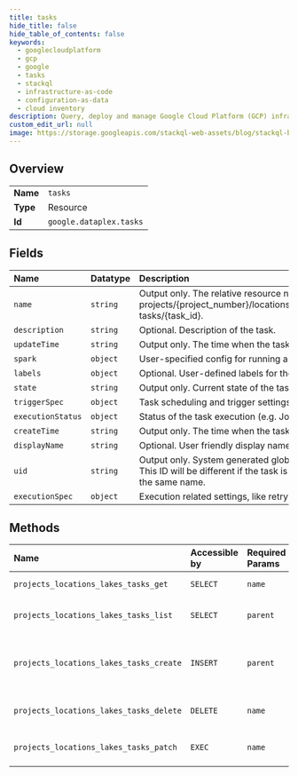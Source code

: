```yaml
---
title: tasks
hide_title: false
hide_table_of_contents: false
keywords:
  - googlecloudplatform
  - gcp
  - google
  - tasks
  - stackql
  - infrastructure-as-code
  - configuration-as-data
  - cloud inventory
description: Query, deploy and manage Google Cloud Platform (GCP) infrastructure and resources using SQL
custom_edit_url: null
image: https://storage.googleapis.com/stackql-web-assets/blog/stackql-blog-post-featured-image.png
---
```

  
    

## Overview
<table><tbody>
<tr><td><b>Name</b></td><td><code>tasks</code></td></tr>
<tr><td><b>Type</b></td><td>Resource</td></tr>
<tr><td><b>Id</b></td><td><code>google.dataplex.tasks</code></td></tr>
</tbody></table>

## Fields
| Name | Datatype | Description |
|:-----|:---------|:------------|
| `name` | `string` | Output only. The relative resource name of the task, of the form: projects/{project_number}/locations/{location_id}/lakes/{lake_id}/ tasks/{task_id}. |
| `description` | `string` | Optional. Description of the task. |
| `updateTime` | `string` | Output only. The time when the task was last updated. |
| `spark` | `object` | User-specified config for running a Spark task. |
| `labels` | `object` | Optional. User-defined labels for the task. |
| `state` | `string` | Output only. Current state of the task. |
| `triggerSpec` | `object` | Task scheduling and trigger settings. |
| `executionStatus` | `object` | Status of the task execution (e.g. Jobs). |
| `createTime` | `string` | Output only. The time when the task was created. |
| `displayName` | `string` | Optional. User friendly display name. |
| `uid` | `string` | Output only. System generated globally unique ID for the task. This ID will be different if the task is deleted and re-created with the same name. |
| `executionSpec` | `object` | Execution related settings, like retry and service_account. |
## Methods
| Name | Accessible by | Required Params | Description |
|:-----|:--------------|:----------------|:------------|
| `projects_locations_lakes_tasks_get` | `SELECT` | `name` | Get task resource. |
| `projects_locations_lakes_tasks_list` | `SELECT` | `parent` | Lists tasks under the given lake. |
| `projects_locations_lakes_tasks_create` | `INSERT` | `parent` | Creates a task resource within a lake. |
| `projects_locations_lakes_tasks_delete` | `DELETE` | `name` | Delete the task resource. |
| `projects_locations_lakes_tasks_patch` | `EXEC` | `name` | Update the task resource. |
